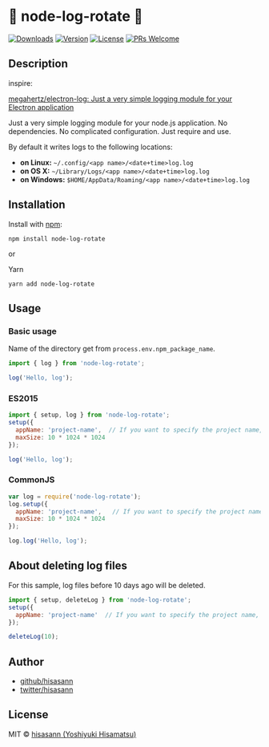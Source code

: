 :lipstick: node-log-rotate :lipstick:
===============

  <a href="https://www.npmjs.com/package/node-log-rotate"><img src="https://badgen.net/npm/dm/node-log-rotate" alt="Downloads"></a>
  <a href="https://www.npmjs.com/package/node-log-rotate"><img src="https://badgen.net/npm/v/node-log-rotate" alt="Version"></a>
  <a href="https://www.npmjs.com/package/node-log-rotate"><img src="https://badgen.net/npm/license/node-log-rotate" alt="License"></a>
[![PRs Welcome](https://img.shields.io/badge/PRs-welcome-brightgreen.svg)](https://reactjs.org/docs/how-to-contribute.html#your-first-pull-request)


## Description

inspire:

[megahertz/electron-log: Just a very simple logging module for your Electron application](https://github.com/megahertz/electron-log)

Just a very simple logging module for your node.js application.
No dependencies. No complicated configuration. Just require and use.

By default it writes logs to the following locations:

 * **on Linux:** `~/.config/<app name>/<date+time>log.log`
 * **on OS X:** `~/Library/Logs/<app name>/<date+time>log.log`
 * **on Windows:** `$HOME/AppData/Roaming/<app name>/<date+time>log.log`


## Installation

 Install with [npm](https://npmjs.org/package/node-log-rotate):

    npm install node-log-rotate

or

 Yarn

    yarn add node-log-rotate


## Usage

### Basic usage

Name of the directory get from `process.env.npm_package_name`.

 ```js
 import { log } from 'node-log-rotate';

 log('Hello, log');
 ```

### ES2015
 
 ```js
 import { setup, log } from 'node-log-rotate';
 setup({
   appName: 'project-name',  // If you want to specify the project name, you can specify it.
   maxSize: 10 * 1024 * 1024
 });

 log('Hello, log');
 ```

### CommonJS

 ```js
 var log = require('node-log-rotate');
 log.setup({
   appName: 'project-name',   // If you want to specify the project name, you can specify it.
   maxSize: 10 * 1024 * 1024
 });

 log.log('Hello, log');
 ```


## About deleting log files

For this sample, log files before 10 days ago will be deleted.

 ```js
 import { setup, deleteLog } from 'node-log-rotate';
 setup({
   appName: 'project-name'  // If you want to specify the project name, you can specify it.
 });

 deleteLog(10);
 ```

## Author

- [github/hisasann](https://github.com/hisasann)
- [twitter/hisasann](https://twitter.com/hisasann)

## License

MIT © [hisasann (Yoshiyuki Hisamatsu)](https://github.com/hisasann)
